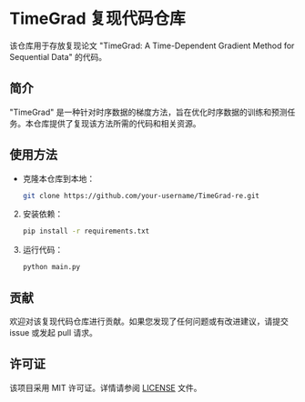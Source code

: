 # TimeGrad 复现代码仓库

该仓库用于存放复现论文 "TimeGrad: A Time-Dependent Gradient Method for Sequential Data" 的代码。

## 简介

"TimeGrad" 是一种针对时序数据的梯度方法，旨在优化时序数据的训练和预测任务。本仓库提供了复现该方法所需的代码和相关资源。

## 使用方法

- 克隆本仓库到本地：

   ```bash
   git clone https://github.com/your-username/TimeGrad-re.git
   ```

2. 安装依赖：

   ```bash
   pip install -r requirements.txt
   ```

3. 运行代码：

   ```bash
   python main.py
   ```

## 贡献

欢迎对该复现代码仓库进行贡献。如果您发现了任何问题或有改进建议，请提交 issue 或发起 pull 请求。

## 许可证

该项目采用 MIT 许可证。详情请参阅 [LICENSE](LICENSE) 文件。
